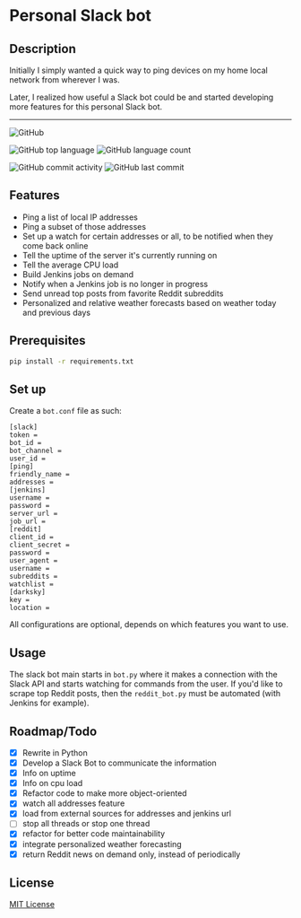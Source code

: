 # Personal Slack bot

## Description

Initially I simply wanted a quick way to ping devices on my home local network from wherever I was.

Later, I realized how useful a Slack bot could be and started developing more features for this personal Slack bot.

---
![GitHub](https://img.shields.io/github/license/gpnn/personal-slack-bot?style=flat-square)

![GitHub top language](https://img.shields.io/github/languages/top/gpnn/personal-slack-bot?style=flat-square)
![GitHub language count](https://img.shields.io/github/languages/count/gpnn/personal-slack-bot?style=flat-square)

![GitHub commit activity](https://img.shields.io/github/commit-activity/m/gpnn/personal-slack-bot?style=flat-square)
![GitHub last commit](https://img.shields.io/github/last-commit/gpnn/personal-slack-bot?style=flat-square)

## Features
*  Ping a list of local IP addresses
*  Ping a subset of those addresses
*  Set up a watch for certain addresses or all, to be notified when they come back online
*  Tell the uptime of the server it's currently running on
*  Tell the average CPU load
*  Build Jenkins jobs on demand
*  Notify when a Jenkins job is no longer in progress
*  Send unread top posts from favorite Reddit subreddits
*  Personalized and relative weather forecasts based on weather today and previous days 

## Prerequisites
````bash
pip install -r requirements.txt
````

## Set up

Create a `bot.conf` file as such:
```
[slack]
token = 
bot_id = 
bot_channel =
user_id = 
[ping]
friendly_name =
addresses =
[jenkins]
username =
password =
server_url =
job_url =
[reddit]
client_id =
client_secret =
password =
user_agent =
username =
subreddits =
watchlist = 
[darksky]
key = 
location = 
```
All configurations are optional, depends on which features you want to use.

## Usage

The slack bot main starts in `bot.py` where it makes a connection with the Slack API and starts watching for commands from the user. If you'd like to scrape top Reddit posts, then the `reddit_bot.py` must be automated (with Jenkins for example).

## Roadmap/Todo

* [x]  Rewrite in Python
* [x]  Develop a Slack Bot to communicate the information
* [x]  Info on uptime
* [x]  Info on cpu load
* [x]  Refactor code to make more object-oriented
* [x]  watch all addresses feature
* [x]  load from external sources for addresses and jenkins url
* [ ]  stop all threads or stop one thread
* [x]  refactor for better code maintainability
* [x]  integrate personalized weather forecasting
* [x]  return Reddit news on demand only, instead of periodically

## License

[MIT License](https://choosealicense.com/licenses/mit/#)
